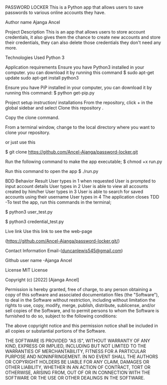 PASSWORD LOCKER
This is a Python app that allows users to save passwords to various online accounts they have.

Author name
Ajanga Ancel

Project Description
This is an app that allows users to store account credentials, it also gives them the chance to create new accounts and store their credentials, they can also delete those credentials they don't need any more.

Technologies Used
Python 3

Application requirements
Ensure you have Python3 installed in your computer. you can download it by running this command
$ sudo apt-get update sudo apt-get install python3

Ensure you have PiP installed in your computer, you can download it by running this command:
$ python get-pip.py

Project setup instruction/ installations
From the repository, click + in the global sidebar and select Clone this repository .

Copy the clone command.

From a terminal window, change to the local directory where you want to clone your repository.

or just use this

$ git clone https://github.com/Ancel-Ajanga/password-locker.git

Run the following command to make the app executable;
$ chmod +x run.py

Run this command to open the app
$ ./run.py

BDD
Behavior	Result
User types in 1 when requested	User is prompted to input account details
User types in 2	User is able to view all accounts created by him/her
User types in 3	User is able to search for saved accounts using their username
User types in 4	The application closes
TDD
-To test the app, run this commands in the terminal;

$ python3 user_test.py

$ python3 credential_test.py

Live link
Use this link to see the web-page

(https://github.com/Ancel-Ajanga/password-locker.git/)

Contact Information
Email-(duncanlewis545@gmail.com)

Github user name -Ajanga Ancel

License
MIT License

Copyright (c) [2022] [Ajanga Ancel]

Permission is hereby granted, free of charge, to any person obtaining a copy of this software and associated documentation files (the "Software"), to deal in the Software without restriction, including without limitation the rights to use, copy, modify, merge, publish, distribute, sublicense, and/or sell copies of the Software, and to permit persons to whom the Software is furnished to do so, subject to the following conditions:

The above copyright notice and this permission notice shall be included in all copies or substantial portions of the Software.

THE SOFTWARE IS PROVIDED "AS IS", WITHOUT WARRANTY OF ANY KIND, EXPRESS OR IMPLIED, INCLUDING BUT NOT LIMITED TO THE WARRANTIES OF MERCHANTABILITY, FITNESS FOR A PARTICULAR PURPOSE AND NONINFRINGEMENT. IN NO EVENT SHALL THE AUTHORS OR COPYRIGHT HOLDERS BE LIABLE FOR ANY CLAIM, DAMAGES OR OTHER LIABILITY, WHETHER IN AN ACTION OF CONTRACT, TORT OR OTHERWISE, ARISING FROM, OUT OF OR IN CONNECTION WITH THE SOFTWARE OR THE USE OR OTHER DEALINGS IN THE SOFTWARE.